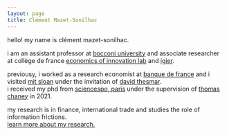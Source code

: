 ```yaml
---
layout: page
title: Clément Mazet-Sonilhac
---
```


<!--- ### Presentation --->


hello! my name is clément mazet-sonilhac.

i am an assistant professor at [bocconi university](https://finance.unibocconi.eu/people) and associate researcher at collège de france [economics of innovation lab](https://www.college-de-france.fr/site/en-economics-innovation-lab/Clement-Mazet-Sonilhac.htm) and [igier](http://www.igier.unibocconi.it/). 

previousy, i worked as a research economist at [banque de france](https://www.banque-france.fr/en/page-sommaire/research) 
and i visited [mit sloan](https://mitsloan.mit.edu/faculty/academic-groups/finance/about-us) under the invitation of [david thesmar](https://sites.google.com/site/dthesmar/).\
i received my phd from [sciencespo, paris](http://econ.sciences-po.fr/faculty-permanent-faculty) under the supervision of [thomas chaney](https://sites.google.com/site/thomaschaney/) in 2021.  

my research is in finance, international trade and studies the role of information frictions.  
[learn more about my research.](/research)

<!---  ### Research --->


